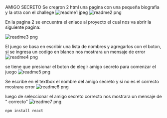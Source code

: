 AMIGO SECRETO
Se crearon 2 html una pagina con una pequeña biografia y la otra con el challege
![readme1 jpeg](https://github.com/user-attachments/assets/7619aa96-5228-40ad-b229-cc271a236c6c)
![readme2 png](https://github.com/user-attachments/assets/f6ee0bdc-6acc-4128-8aad-3c0423083e56)

En la pagina 2 se encuentra el enlace al proyecto el cual nos va abrir la siguiente pagina:

![readme3 png](https://github.com/user-attachments/assets/4d1aeada-c7e6-48f2-9e16-40dec93abd17)


El juego se basa en escribir una lista de nombres y agregarlos con el boton, si se ingresa un codigo en blanco nos mostrara un mensaje de error
![readme4 png](https://github.com/user-attachments/assets/cd3b400e-fe7a-4fb8-a38b-bc2f1b11d1e2)



se tiene que presionar el boton de elegir amigo secreto para comenzar el juego
![readme5 png](https://github.com/user-attachments/assets/664c738d-05a5-4643-9856-0905764e488e)


Se escribe en el textbox el nombre del amigo secreto y si no es el correcto mostrara error
![readme6 png](https://github.com/user-attachments/assets/c25f09d1-1666-4b3a-87a7-59cae4e204b7)

luego de seleccionar el amigo secreto correcto nos mostrara un mensaje de " correcto"
![readme7 png](https://github.com/user-attachments/assets/ab6bdd6a-95a0-4268-b2f6-d4d9df24cdec)

```npm install react```
